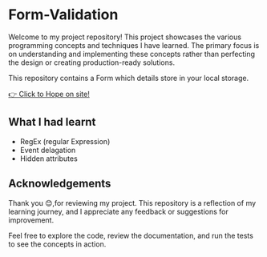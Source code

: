 # Form-Validation

Welcome to my project repository! This project showcases the various programming concepts and techniques I have learned. The primary focus is on understanding and implementing these concepts rather than perfecting the design or creating production-ready solutions.

This repository contains a Form which details store in your local storage.

[👉 Click to Hope on site!](https://qwertuhh-form-validation.netlify.app)

## What I had learnt

- RegEx (regular Expression)
- Event delagation
- Hidden attributes

## Acknowledgements

Thank you 😊,for reviewing my project. This repository is a reflection of my learning journey, and I appreciate any feedback or suggestions for improvement.

Feel free to explore the code, review the documentation, and run the tests to see the concepts in action.
